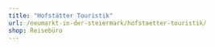 ```yaml
---
title: "Hofstätter Touristik"
url: /neumarkt-in-der-steiermark/hofstaetter-touristik/
shop: Reisebüro
---
```

